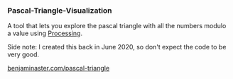 
### Pascal-Triangle-Visualization

A tool that lets you explore the pascal triangle with all the numbers modulo a value using [Processing](https://processing.org).

Side note: I created this back in June 2020, so don't expect the code to be very good.

[benjaminaster.com/pascal-triangle](https://benjaminaster.com/pascal-triangle)
